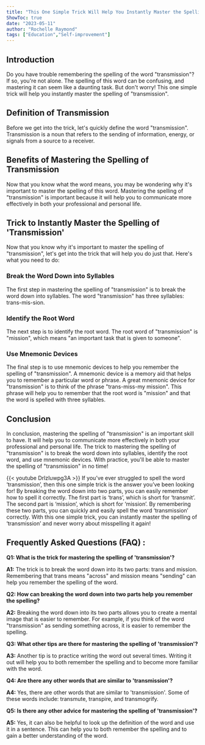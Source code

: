 ```yaml
---
title: "This One Simple Trick Will Help You Instantly Master the Spelling of 'Transmission'!"
ShowToc: true 
date: "2023-05-11"
author: "Rochelle Raymond" 
tags: ["Education","Self-improvement"]
---
```

## Introduction
Do you have trouble remembering the spelling of the word "transmission"? If so, you're not alone. The spelling of this word can be confusing, and mastering it can seem like a daunting task. But don't worry! This one simple trick will help you instantly master the spelling of "transmission".

## Definition of Transmission
Before we get into the trick, let's quickly define the word "transmission". Transmission is a noun that refers to the sending of information, energy, or signals from a source to a receiver.

## Benefits of Mastering the Spelling of Transmission
Now that you know what the word means, you may be wondering why it's important to master the spelling of this word. Mastering the spelling of "transmission" is important because it will help you to communicate more effectively in both your professional and personal life.

## Trick to Instantly Master the Spelling of 'Transmission'
Now that you know why it's important to master the spelling of "transmission", let's get into the trick that will help you do just that. Here's what you need to do:

### Break the Word Down into Syllables
The first step in mastering the spelling of "transmission" is to break the word down into syllables. The word "transmission" has three syllables: trans-mis-sion.

### Identify the Root Word
The next step is to identify the root word. The root word of "transmission" is "mission", which means "an important task that is given to someone".

### Use Mnemonic Devices
The final step is to use mnemonic devices to help you remember the spelling of "transmission". A mnemonic device is a memory aid that helps you to remember a particular word or phrase. A great mnemonic device for "transmission" is to think of the phrase "trans-miss-my mission". This phrase will help you to remember that the root word is "mission" and that the word is spelled with three syllables.

## Conclusion
In conclusion, mastering the spelling of "transmission" is an important skill to have. It will help you to communicate more effectively in both your professional and personal life. The trick to mastering the spelling of "transmission" is to break the word down into syllables, identify the root word, and use mnemonic devices. With practice, you'll be able to master the spelling of "transmission" in no time!

{{< youtube DrlzIuwpg3A >}} 
If you’ve ever struggled to spell the word ‘transmission’, then this one simple trick is the answer you’ve been looking for! By breaking the word down into two parts, you can easily remember how to spell it correctly. The first part is ‘trans’, which is short for ‘transmit’. The second part is ‘mission’, which is short for ‘mission’. By remembering these two parts, you can quickly and easily spell the word ‘transmission’ correctly. With this one simple trick, you can instantly master the spelling of ‘transmission’ and never worry about misspelling it again!

## Frequently Asked Questions (FAQ) :
**Q1: What is the trick for mastering the spelling of 'transmission'?**

**A1:** The trick is to break the word down into its two parts: trans and mission. Remembering that trans means "across" and mission means "sending" can help you remember the spelling of the word. 

**Q2: How can breaking the word down into two parts help you remember the spelling?**

**A2:** Breaking the word down into its two parts allows you to create a mental image that is easier to remember. For example, if you think of the word "transmission" as sending something across, it is easier to remember the spelling. 

**Q3: What other tips are there for mastering the spelling of 'transmission'?**

**A3:** Another tip is to practice writing the word out several times. Writing it out will help you to both remember the spelling and to become more familiar with the word. 

**Q4: Are there any other words that are similar to 'transmission'?**

**A4:** Yes, there are other words that are similar to 'transmission'. Some of these words include: transmute, transpire, and transmogrify. 

**Q5: Is there any other advice for mastering the spelling of 'transmission'?**

**A5:** Yes, it can also be helpful to look up the definition of the word and use it in a sentence. This can help you to both remember the spelling and to gain a better understanding of the word.





